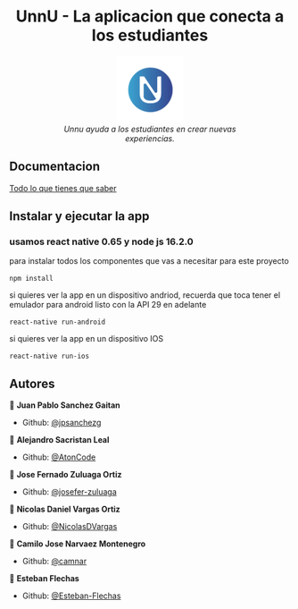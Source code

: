


<h1 align="center">UnnU - La aplicacion que conecta a los estudiantes</h1>
<p align="center">
   <img src="images/logo.png" alt="unnu-logo" width="120px" height="120px"/>
  <br>
  <i>Unnu ayuda a los estudiantes en crear nuevas
    <br> experiencias.</i>
  <br>
</p>

## Documentacion
[Todo lo que tienes que saber][wiki]


## Instalar y ejecutar la app
### usamos react native 0.65 y node js 16.2.0 
 para instalar todos los componentes que vas a necesitar para este proyecto 
```nodejs
npm install 
```
si quieres ver la app en un dispositivo andriod, recuerda que toca tener el emulador para android listo con la API 29 en adelante
```nodejs
react-native run-android
```
si quieres ver la app en un dispositivo IOS
```nodejs
react-native run-ios
```

## Autores

👤 **Juan Pablo Sanchez Gaitan**

- Github: [@jpsanchezg](https://github.com/jpsanchezg)

👤 **Alejandro Sacristan Leal**

- Github: [@AtonCode](https://github.com/AtonCode)

👤 **Jose Fernado Zuluaga Ortiz**

- Github: [@josefer-zuluaga](https://github.com/josefer-zuluaga)

👤 **Nicolas Daniel Vargas Ortiz**

- Github: [@NicolasDVargas](https://github.com/NicolasDVargas)

👤 **Camilo Jose Narvaez Montenegro**

- Github: [@camnar](https://github.com/camnar)

👤 **Esteban Flechas**

- Github: [@Esteban-Flechas](https://github.com/Esteban-Flechas)

[wiki]:https://github.com/FundIngSoft2021-30/UnnU/wiki
